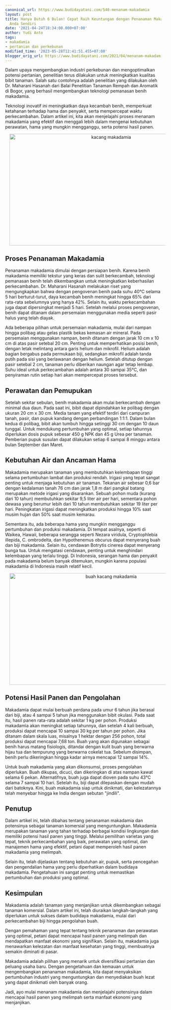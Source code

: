 ```yaml
---
canonical_url: https://www.budidayatani.com/540-menanam-makadamia
layout: post
title: Hanya Butuh 6 Bulan! Cepat Raih Keuntungan dengan Penanaman Makadamia di Lahan
  Anda Sendiri
date: '2021-04-24T18:34:00.000+07:00'
author: Yudi Anto
tags:
- makadamia
- pertanian dan perkebunan
modified_time: '2023-05-28T12:41:51.455+07:00'
blogger_orig_url: https://www.budidayatani.com/2021/04/menanam-makadamia-di-kebun-kita.html
---
```


<p>Dalam upaya mengembangkan industri perkebunan dan mengoptimalkan potensi pertanian, penelitian terus dilakukan untuk meningkatkan kualitas bibit tanaman. Salah satu contohnya adalah penelitian yang dilakukan oleh Dr. Maharani Hasanah dari Balai Penelitian Tanaman Rempah dan Aromatik di Bogor, yang berhasil mengembangkan teknologi pemanasan benih makadamia.</p><p>Teknologi inovatif ini meningkatkan daya kecambah benih, memperkuat ketahanan terhadap hama dan penyakit, serta mempercepat waktu perkecambahan. Dalam artikel ini, kita akan menjelajahi proses menanam makadamia yang efektif dan menggali lebih dalam mengenai kebutuhan perawatan, hama yang mungkin mengganggu, serta potensi hasil panen.</p><div class="separator" style="clear: both; text-align: center;"><a href="https://blogger.googleusercontent.com/img/b/R29vZ2xl/AVvXsEjpqoLYXC8CH6TnufnMmtGq02n-FSyPcwxxJV4ZC5319FWLmG4jd-he1lBEbEKeLuNF0Ik0t3bbT9HvA33qa9_RmUyxoWpHI_aMZYs_hG0eqFxIANRkArgwX0J1meFPfMOMBrldcgPBYfrBeRyaTvarj80uKMcWvxlzwXDvBobv-r5sIFMdjd1MLUQEkA/s2133/kacang(2).jpg" imageanchor="1" style="margin-left: 1em; margin-right: 1em;"><img alt="kacang makadamia" border="0" data-original-height="1200" data-original-width="2133" height="360" src="https://blogger.googleusercontent.com/img/b/R29vZ2xl/AVvXsEjpqoLYXC8CH6TnufnMmtGq02n-FSyPcwxxJV4ZC5319FWLmG4jd-he1lBEbEKeLuNF0Ik0t3bbT9HvA33qa9_RmUyxoWpHI_aMZYs_hG0eqFxIANRkArgwX0J1meFPfMOMBrldcgPBYfrBeRyaTvarj80uKMcWvxlzwXDvBobv-r5sIFMdjd1MLUQEkA/w640-h360/kacang(2).jpg" width="640" /></a></div><h2>Proses Penanaman Makadamia</h2><p>Penanaman makadamia dimulai dengan persiapan benih. Karena benih makadamia memiliki tekstur yang keras dan sulit berkecambah, teknologi pemanasan benih telah dikembangkan untuk meningkatkan keberhasilan perkecambahan. Dr. Maharani Hasanah melakukan riset yang mengungkapkan bahwa dengan pengovenan benih pada suhu 40°C selama 5 hari berturut-turut, daya kecambah benih meningkat hingga 65% dari rata-rata sebelumnya yang hanya 42%. Selain itu, waktu perkecambahan juga dapat dipersingkat menjadi 5 hari. Setelah melalui proses pengovenan, benih dapat ditanam dalam persemaian menggunakan media seperti pasir halus yang telah diayak.</p><p>Ada beberapa pilihan untuk persemaian makadamia, mulai dari nampan hingga polibag atau gelas plastik bekas kemasan air mineral. Pada persemaian menggunakan nampan, benih ditanam dengan jarak 10 cm x 10 cm di atas pasir setebal 20 cm. Penting untuk memperhatikan posisi benih, dengan letak melintang antara garis helium dan mikrofil. Helium adalah bagian bergabus pada permukaan biji, sedangkan mikrofil adalah tanda putih pada sisi yang berlawanan dengan helium. Setelah ditutup dengan pasir setebal 2 cm, tanaman perlu diberikan naungan agar tetap lembap. Suhu ideal untuk perkecambahan adalah antara 30 sampai 35°C, dan penyiraman rutin setiap hari akan mempercepat proses tersebut.</p><h2>Perawatan dan Pemupukan</h2><p>Setelah sekitar sebulan, benih makadamia akan mulai berkecambah dengan minimal dua daun. Pada saat ini, bibit dapat dipindahkan ke polibag dengan ukuran 20 cm x 30 cm. Media tanam yang efektif terdiri dari campuran tanah, pasir, dan pupuk kandang dengan perbandingan 1:1:1. Dalam bulan kedua di polibag, bibit akan tumbuh hingga setinggi 30 cm dengan 10 daun tunggal. Untuk mendukung pertumbuhan yang optimal, setiap tahunnya diperlukan dosis pupuk sebesar 450 g NPK dan 45 g Urea per tanaman. Pemberian pupuk susulan dapat dilakukan setiap 6 sampai 8 minggu antara bulan September dan Maret.</p><h2>Kebutuhan Air dan Ancaman Hama</h2><p>Makadamia merupakan tanaman yang membutuhkan kelembapan tinggi selama pertumbuhan lambat dan produksi rendah. Irigasi yang tepat sangat penting untuk menjaga kebutuhan air tanaman. Tekanan air sebesar 0,6 bar dengan kedalaman tanah 76 cm dan jarak 1,8 m dari pangkal batang merupakan metode irigasi yang disarankan. Sebuah pohon muda (kurang dari 10 tahun) membutuhkan sekitar 9,5 liter air per hari, sementara pohon dewasa yang berumur lebih dari 10 tahun membutuhkan sekitar 19 liter per hari. Peningkatan irigasi dapat meningkatkan produksi hingga 10% saat musim hujan dan 50% saat musim kemarau.</p><p>Sementara itu, ada beberapa hama yang mungkin mengganggu pertumbuhan dan produksi makadamia. Di tempat asalnya, seperti di Waikea, Hawaii, beberapa serangga seperti Nezara viridula, Cryptophlebia illepida, C. ombrodelta, dan Hypothenemus obcurus dapat menyerang buah dan biji makadamia. Selain itu, cendawan Botrytis cinerea dapat menyerang bunga tua. Untuk mengatasi cendawan, penting untuk menghindari kelembapan yang terlalu tinggi. Di Indonesia, serangan hama dan penyakit pada makadamia belum banyak ditemukan, mungkin karena populasi makadamia di Indonesia masih relatif kecil.</p><div class="separator" style="clear: both; text-align: center;"><a href="https://blogger.googleusercontent.com/img/b/R29vZ2xl/AVvXsEit1r0LJPndxlOpKcLf9_CCv8rRMFOGyyb394xdo-n9O-t3MXmvm2823leR7VZL1MEpoztbSeqjxFUn4zYtbKbQ2q1ucCNFyRyYCgeyQdhPr3BC-4lK5GqtV7Lvp8aJgU1Qh65Ctc86UwKPzTaOTRal9IDOYmKveW0IqrokLk1tksxNkapSnYCkuf17Kw/s2133/kacang1(2).jpg" imageanchor="1" style="margin-left: 1em; margin-right: 1em;"><img alt="buah kacang makadamia" border="0" data-original-height="1200" data-original-width="2133" height="360" src="https://blogger.googleusercontent.com/img/b/R29vZ2xl/AVvXsEit1r0LJPndxlOpKcLf9_CCv8rRMFOGyyb394xdo-n9O-t3MXmvm2823leR7VZL1MEpoztbSeqjxFUn4zYtbKbQ2q1ucCNFyRyYCgeyQdhPr3BC-4lK5GqtV7Lvp8aJgU1Qh65Ctc86UwKPzTaOTRal9IDOYmKveW0IqrokLk1tksxNkapSnYCkuf17Kw/w640-h360/kacang1(2).jpg" width="640" /></a></div><h2>Potensi Hasil Panen dan Pengolahan</h2><p>Makadamia dapat mulai berbuah perdana pada umur 6 tahun jika berasal dari biji, atau 4 sampai 5 tahun jika menggunakan bibit okulasi. Pada saat itu, hasil panen rata-rata adalah sekitar 1 kg per pohon. Produksi makadamia akan meningkat setiap tahunnya, dan setelah 4 kali berbuah, produksi dapat mencapai 10 sampai 30 kg per tahun per pohon. Jika ditanam dalam skala luas, misalnya 1 hektar dengan 256 pohon, total produksi dapat mencapai 7,68 ton. Buah yang akan digunakan sebagai benih harus matang fisiologis, ditandai dengan kulit buah yang berwarna hijau tua dan tempurung yang berwarna cokelat tua. Sebelum disimpan, benih perlu dikeringkan hingga kadar airnya mencapai 12 sampai 14%.</p><p>Untuk buah makadamia yang akan dikonsumsi, proses pengolahan diperlukan. Buah dikupas, dicuci, dan dikeringkan di atas nampan kawat selama 6 pekan. Alternatifnya, buah juga dapat dioven pada suhu 43°C selama 7 sampai 10 hari. Setelah itu, biji dapat dilepaskan dengan mudah dari batoknya. Kini, buah makadamia siap untuk dinikmati, dan kelezatannya telah menyebar hingga ke India dengan sebutan "jindili".</p><h2>Penutup</h2><p>Dalam artikel ini, telah dibahas tentang penanaman makadamia dan potensinya sebagai tanaman komersial yang menguntungkan. Makadamia merupakan tanaman yang tahan terhadap berbagai kondisi lingkungan dan memiliki potensi hasil panen yang tinggi. Melalui pemilihan varietas yang tepat, teknik perkecambahan yang baik, perawatan yang optimal, dan manajemen hama yang efektif, petani dapat memperoleh hasil panen makadamia yang melimpah.</p><p>Selain itu, telah dijelaskan tentang kebutuhan air, pupuk, serta pencegahan dan pengendalian hama yang perlu diperhatikan dalam budidaya makadamia. Pengetahuan ini sangat penting untuk memastikan pertumbuhan dan produksi yang optimal.</p><h2>Kesimpulan</h2><p>Makadamia adalah tanaman yang menjanjikan untuk dikembangkan sebagai tanaman komersial. Dalam artikel ini, telah diuraikan langkah-langkah yang diperlukan untuk sukses dalam budidaya makadamia, mulai dari perkecambahan biji hingga pengolahan buah.</p><p>Dengan pemahaman yang tepat tentang teknik penanaman dan perawatan yang optimal, petani dapat mencapai hasil panen yang melimpah dan mendapatkan manfaat ekonomi yang signifikan. Selain itu, makadamia juga menawarkan kelezatan dan manfaat kesehatan yang tinggi, membuatnya semakin diminati di pasar.</p><p>Makadamia adalah pilihan yang menarik untuk diversifikasi pertanian dan peluang usaha baru. Dengan pengetahuan dan kemauan untuk mengembangkan penanaman makadamia, kita dapat menyaksikan pertumbuhan industri yang menguntungkan dan menyediakan buah lezat yang dapat dinikmati oleh banyak orang.</p><p>Jadi, ayo mulai menanam makadamia dan menjelajahi potensinya dalam mencapai hasil panen yang melimpah serta manfaat ekonomi yang menjanjikan.</p>